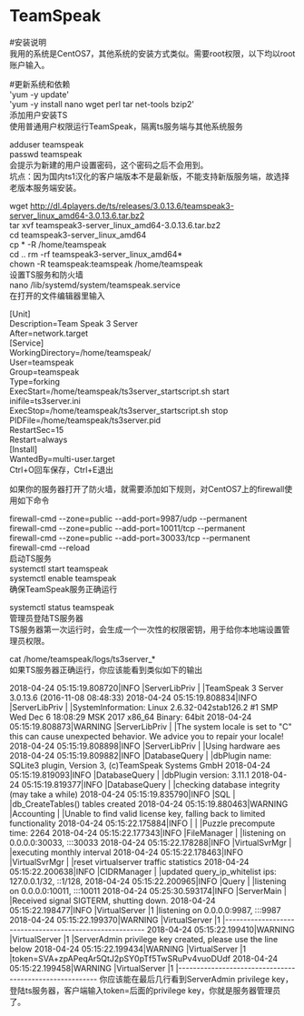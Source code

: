# TeamSpeak
#安装说明  
我用的系统是CentOS7，其他系统的安装方式类似。需要root权限，以下均以root账户输入。  

#更新系统和依赖  
'yum -y update'  
'yum -y install nano wget perl tar net-tools bzip2'  
添加用户安装TS  
使用普通用户权限运行TeamSpeak，隔离ts服务端与其他系统服务  

adduser teamspeak  
passwd teamspeak  
会提示为新建的用户设置密码，这个密码之后不会用到。  
坑点：因为国内ts1汉化的客户端版本不是最新版，不能支持新版服务端，故选择老版本服务端安装。  

wget http://dl.4players.de/ts/releases/3.0.13.6/teamspeak3-server_linux_amd64-3.0.13.6.tar.bz2  
tar xvf teamspeak3-server_linux_amd64-3.0.13.6.tar.bz2  
cd teamspeak3-server_linux_amd64  
cp * -R /home/teamspeak  
cd ..
rm -rf teamspeak3-server_linux_amd64*  
chown -R teamspeak:teamspeak /home/teamspeak  
设置TS服务和防火墙  
nano /lib/systemd/system/teamspeak.service  
在打开的文件编辑器里输入  

[Unit]  
Description=Team Speak 3 Server  
After=network.target  
[Service]  
WorkingDirectory=/home/teamspeak/  
User=teamspeak  
Group=teamspeak  
Type=forking  
ExecStart=/home/teamspeak/ts3server_startscript.sh start inifile=ts3server.ini  
ExecStop=/home/teamspeak/ts3server_startscript.sh stop  
PIDFile=/home/teamspeak/ts3server.pid  
RestartSec=15  
Restart=always  
[Install]  
WantedBy=multi-user.target  
Ctrl+O回车保存，Ctrl+E退出  

如果你的服务器打开了防火墙，就需要添加如下规则，对CentOS7上的firewall使用如下命令  

firewall-cmd --zone=public --add-port=9987/udp --permanent  
firewall-cmd --zone=public --add-port=10011/tcp --permanent  
firewall-cmd --zone=public --add-port=30033/tcp --permanent  
firewall-cmd --reload  
启动TS服务  
systemctl start teamspeak  
systemctl enable teamspeak  
确保TeamSpeak服务正确运行  
  
systemctl status teamspeak  
管理员登陆TS服务器  
TS服务器第一次运行时，会生成一个一次性的权限密钥，用于给你本地端设置管理员权限。  

cat /home/teamspeak/logs/ts3server_*  
如果TS服务器正确运行，你应该能看到类似如下的输出  

2018-04-24 05:15:19.808720|INFO    |ServerLibPriv |   |TeamSpeak 3 Server 3.0.13.6 (2016-11-08 08:48:33)
2018-04-24 05:15:19.808834|INFO    |ServerLibPriv |   |SystemInformation: Linux 2.6.32-042stab126.2 #1 SMP Wed Dec 6 18:08:29 MSK 2017 x86_64 Binary: 64bit
2018-04-24 05:15:19.808873|WARNING |ServerLibPriv |   |The system locale is set to "C" this can cause unexpected behavior. We advice you to repair your locale!
2018-04-24 05:15:19.808898|INFO    |ServerLibPriv |   |Using hardware aes
2018-04-24 05:15:19.809882|INFO    |DatabaseQuery |   |dbPlugin name:    SQLite3 plugin, Version 3, (c)TeamSpeak Systems GmbH
2018-04-24 05:15:19.819093|INFO    |DatabaseQuery |   |dbPlugin version: 3.11.1
2018-04-24 05:15:19.819377|INFO    |DatabaseQuery |   |checking database integrity (may take a while)
2018-04-24 05:15:19.835790|INFO    |SQL           |   |db_CreateTables() tables created
2018-04-24 05:15:19.880463|WARNING |Accounting    |   |Unable to find valid license key, falling back to limited functionality
2018-04-24 05:15:22.175884|INFO    |              |   |Puzzle precompute time: 2264
2018-04-24 05:15:22.177343|INFO    |FileManager   |   |listening on 0.0.0.0:30033, :::30033
2018-04-24 05:15:22.178288|INFO    |VirtualSvrMgr |   |executing monthly interval
2018-04-24 05:15:22.178463|INFO    |VirtualSvrMgr |   |reset virtualserver traffic statistics
2018-04-24 05:15:22.200638|INFO    |CIDRManager   |   |updated query_ip_whitelist ips: 127.0.0.1/32, ::1/128,
2018-04-24 05:15:22.200965|INFO    |Query         |   |listening on 0.0.0.0:10011, :::10011
2018-04-24 05:25:30.593174|INFO    |ServerMain    |   |Received signal SIGTERM, shutting down.
2018-04-24 05:15:22.198477|INFO    |VirtualServer |1  |listening on 0.0.0.0:9987, :::9987
2018-04-24 05:15:22.199370|WARNING |VirtualServer |1  |--------------------------------------------------------
2018-04-24 05:15:22.199410|WARNING |VirtualServer |1  |ServerAdmin privilege key created, please use the line below
2018-04-24 05:15:22.199434|WARNING |VirtualServer |1  |token=SVA+zpAPeqAr5QtJ2pSY0pTf5TwSRuPv4vuoDUdf
2018-04-24 05:15:22.199458|WARNING |VirtualServer |1  |--------------------------------------------------------
你应该能在最后几行看到ServerAdmin privilege key，登陆ts服务器，客户端输入token=后面的privilege key，你就是服务器管理员了。

